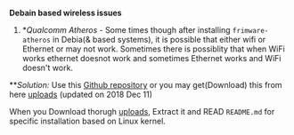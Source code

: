 **Debain based wireless issues**
 1. **Qualcomm Atheros* - Some times though after installing `frimware-atheros`
    in Debia(& based systems), it is possible that either wifi or Ethernet or 
    may not work. Sometimes there is possiblity that when WiFi works ethernet 
    doesnot work and sometimes Ethernet works and WiFi doesn't work. 
    
***Solution:*  Use this [Github repository](https://github.com/ajaybhatia/Qualcomm-Atheros-QCA9377-Wifi-Linux)
 or you may get(Download) this from here  [uploads](https://gitlab.com/gorlapraveen/TheLearningDocumentationProject/raw/0cef4563fe690050a3d8a2f6018ebacec0e7f5cd/uploads/Qualcomm-Atheros-QCA9377-Wifi-Linux.zip)  (updated on 2018 Dec 11)

When you Download thorugh [uploads](https://gitlab.com/gorlapraveen/TheLearningDocumentationProject/raw/0cef4563fe690050a3d8a2f6018ebacec0e7f5cd/uploads/Qualcomm-Atheros-QCA9377-Wifi-Linux.zip), Extract it and READ `README.md` for specific installation based on Linux kernel.